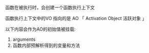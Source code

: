函数在被执行时，会创建一个函数执行上下文

函数执行上下文中的VO 指向的是 AO 「 Activation Object 活跃对象 」



以下内容会作为AO的初始值被挂载: 

1. arguments
2. 函数内部预解析得到的变量和方法